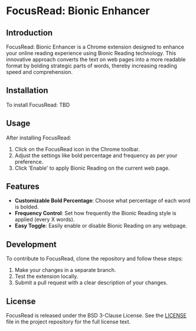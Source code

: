 # FocusRead: Bionic Enhancer

## Introduction
FocusRead: Bionic Enhancer is a Chrome extension designed to enhance your online reading experience using Bionic Reading technology. This innovative approach converts the text on web pages into a more readable format by bolding strategic parts of words, thereby increasing reading speed and comprehension.

## Installation
To install FocusRead:
TBD

## Usage
After installing FocusRead:
1. Click on the FocusRead icon in the Chrome toolbar.
2. Adjust the settings like bold percentage and frequency as per your preference.
3. Click 'Enable' to apply Bionic Reading on the current web page.

## Features
- **Customizable Bold Percentage**: Choose what percentage of each word is bolded.
- **Frequency Control**: Set how frequently the Bionic Reading style is applied (every X words).
- **Easy Toggle**: Easily enable or disable Bionic Reading on any webpage.

## Development
To contribute to FocusRead, clone the repository and follow these steps:
1. Make your changes in a separate branch.
2. Test the extension locally.
3. Submit a pull request with a clear description of your changes.

## License
FocusRead is released under the BSD 3-Clause License. See the [LICENSE](LICENSE) file in the project repository for the full license text.
